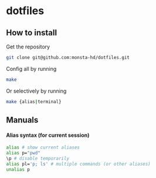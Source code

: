 # dotfiles
## How to install
Get the repository
```bash
git clone git@github.com:monsta-hd/dotfiles.git
```
Config all by running
```bash
make
```
Or selectively by running
```bash
make {alias|terminal}
```

## Manuals
#### Alias syntax (for current session)
```bash
alias # show current aliases
alias p="pwd"
\p # disable temporarily
alias pl='p; ls' # multiple commands (or other aliases)
unalias p
```
